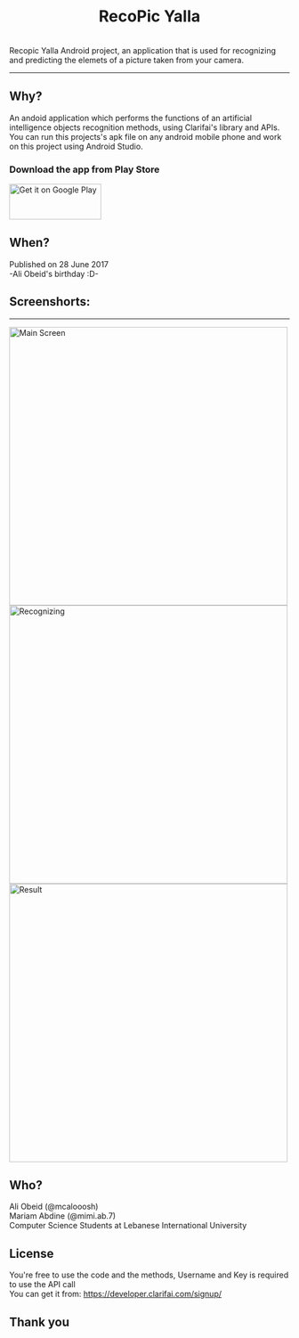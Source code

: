 <h1 align="center">RecoPic Yalla</h1>
<br />Recopic Yalla Android project, an application that is used for recognizing and predicting the elemets of a picture taken from your camera.

--- 
## Why?
An andoid application which performs the functions of an artificial intelligence objects recognition methods, using Clarifai's library and APIs.
You can run this projects's apk file on any android mobile phone and work on this project using Android Studio.

### Download the app from Play Store

<a href="https://play.google.com/store/apps/details?id=com.yallaproductionz.recopicyalla">
<img alt="Get it on Google Play" src="https://play.google.com/intl/en_us/badges/images/generic/en_badge_web_generic.png" width="165" height="64" />
</a>


## When?
Published on 28 June 2017
<br/>
-Ali Obeid's birthday :D-



## Screenshorts:

---
<div>
  <img src="https://image.ibb.co/hv2eV5/Screenshot_2017_06_28_02_20_48.png" alt="Main Screen" height="500dp">

  <img src="https://image.ibb.co/hekoOQ/Screenshot_2017_06_28_02_21_01.png" alt="Recognizing" height="500dp">
  
  <img src="https://image.ibb.co/ebxDq5/Screenshot_2017_06_28_02_21_30.png" alt="Result" height="500dp">
</div>

## Who?
Ali Obeid (@mcalooosh) <br/>
Mariam Abdine (@mimi.ab.7) <br/>
Computer Science Students at Lebanese International University

## License
You're free to use the code and the methods, Username and Key is required to use the API call
<br/>
You can get it from: https://developer.clarifai.com/signup/ 

## Thank you